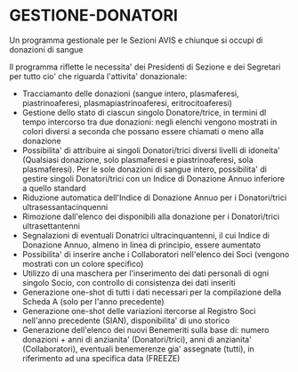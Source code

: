 # GESTIONE-DONATORI
Un programma gestionale per le Sezioni AVIS e chiunque si occupi di donazioni di sangue

Il programma riflette le necessita' dei Presidenti di Sezione e dei Segretari per tutto cio' che riguarda l'attivita' donazionale:
- Tracciamanto delle donazioni (sangue intero, plasmaferesi, piastrinoaferesi, plasmapiastrinoaferesi, eritrocitoaferesi)
- Gestione dello stato di ciascun singolo Donatore/trice, in termini dl tempo intercorso tra due donazioni: negli elenchi vengono
  mostrati in colori diversi a seconda che possano essere chiamati o meno alla donazione
- Possibilita' di attribuire ai singoli Donatori/trici diversi livelli di idoneita' (Qualsiasi donazione, solo plasmaferesi e piastrinoaferesi,
  sola plasmaferesi). Per le sole donazioni di sangue intero, possibilita' di gestire singoli Donatori/trici con un Indice di Donazione Annuo
  inferiore a quello standard
- Riduzione automatica dell'Indice di Donazione Annuo per i Donatori/trici ultrasessantacinquenni
- Rimozione dall'elenco dei disponibili alla donazione per i Donatori/trici ultrasettantenni
- Segnalazioni di eventuali Donatrici ultracinquantenni, il cui Indice di Donazione Annuo, almeno in linea di principio, essere aumentato
- Possibilita' di inserire anche i Collaboratori nell'elenco dei Soci (vengono mostrati con un colore specifico)
- Utilizzo di una maschera per l'inserimento dei dati personali di ogni singolo Socio, con controllo di consistenza dei dati inseriti
- Generazione one-shot di tutti i dati necessari per la compilazione della Scheda A (solo per l'anno precedente)
- Generazione one-shot delle variazioni itercorse al Registro Soci nell'anno precedente (SIAN), disponibilita' di uno storico
- Generazione dell'elenco dei nuovi Benemeriti sulla base di: numero donazioni + anni di anzianita' (Donatori/trici), anni
  di anzianita' (Collaboratori), eventuali benemerenze gia' assegnate (tutti), in riferimento ad una specifica data (FREEZE)
  
